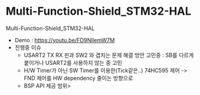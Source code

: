 # Multi-Function-Shield_STM32-HAL
Multi-Function-Shield_STM32-HAL


 - Demo : https://youtu.be/FD9NlIemW7M
 - 진행중 이슈
    - USART2 TX RX 핀과 SW2 와 겹치는 문제 해결 방안 고민중 : SB를 다르게 붙이거나 USART2를 사용하지 않는 중 고민
    - H/W Timer가 아닌 SW Timer를 이용한(Tick같은..) 74HC595 제어 -> FND 제어를 HW dependency 줄이는 방향으로
    - BSP API 제공 범위>
